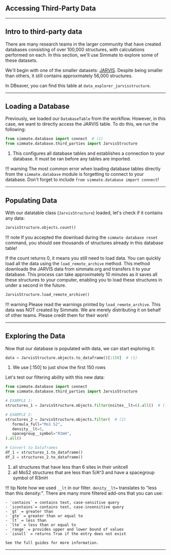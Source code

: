## Accessing Third-Party Data

----------------------------------------------------------------------

## Intro to third-party data

There are many research teams in the larger community that have created databases consisting of over 100,000 structures, with calculations performed on each. In this section, we'll use Simmate to explore some of these datasets.

We'll begin with one of the smaller datasets: [JARVIS](https://jarvis.nist.gov/). Despite being smaller than others, it still contains approximately 56,000 structures.

In DBeaver, you can find this table at `data_explorer_jarvisstructure`.

----------------------------------------------------------------------

## Loading a Database

Previously, we loaded our `DatabaseTable` from the workflow. However, in this case, we want to directly access the JARVIS table. To do this, we run the following:

```python
from simmate.database import connect  # (1)
from simmate.database.third_parties import JarvisStructure
```

1. This configures all database tables and establishes a connection to your database. It must be ran before any tables are imported.

!!! warning 
    The most common error when loading database tables directly from the `simmate.database` module is forgetting to connect to your database. Don't forget to include `from simmate.database import connect`!

----------------------------------------------------------------------

## Populating Data

With our datatable class (`JarvisStructure`) loaded, let's check if it contains any data:

``` python
JarvisStructure.objects.count()
```

!!! note 
    If you accepted the download during the `simmate database reset` command, you should see thousands of structures already in this database table! 

If the count returns 0, it means you still need to load data. You can quickly load all the data using the `load_remote_archive` method. This method downloads the JARVIS data from simmate.org and transfers it to your database. This process can take approximately 10 minutes as it saves all these structures to your computer, enabling you to load these structures in under a second in the future.

``` python
JarvisStructure.load_remote_archive()
```

!!! warning
    Please read the warnings printed by `load_remote_archive`. This data was NOT created by Simmate. We are merely distributing it on behalf of other teams. Please credit them for their work!

----------------------------------------------------------------------

## Exploring the Data

Now that our database is populated with data, we can start exploring it:

``` python
data = JarvisStructure.objects.to_dataframe()[:150]  # (1)
```

1. We use [:150] to just show the first 150 rows

Let's test our filtering ability with this new data:

```python
from simmate.database import connect
from simmate.database.third_parties import JarvisStructure

# EXAMPLE 1: 
structures_1 = JarvisStructure.objects.filter(nsites__lt=6).all()  # (1)

# EXAMPLE 2:
structures_2 = JarvisStructure.objects.filter(  # (2)
   formula_full="Mo1 S2",
   density__lt=5,
   spacegroup__symbol="R3mH",
).all()

# Convert to Dataframes
df_1 = structures_1.to_dataframe()
df_2 = structures_2.to_dataframe()
```

1. all structures that have less than 6 sites in their unitcell
2. all MoS2 structures that are less than 5/A^3 and have a spacegroup symbol of R3mH

!!! tip 
    Note how we used `__lt` in our filter. `denity__lt=` translates to "less than this density:". There are many more filtered add-ons that you can use:

    - `contains` = contains text, case-sensitive query
    - `icontains`= contains text, case-insensitive query
    - `gt` = greater than
    - `gte` = greater than or equal to
    - `lt` = less than
    - `lte` = less than or equal to
    - `range` = provides upper and lower bound of values
    - `isnull` = returns True if the entry does not exist
    
    See the full guides for more information.

----------------------------------------------------------------------
